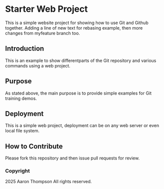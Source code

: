 # Starter Web Project

This is a simple website project for showing how to use Git and Github together.
Adding a line of new text for rebasing example, then more changes from myfeature branch too.

## Introduction

This is an example to show differentparts of the Git repository and various commands using a web project.

## Purpose

As stated above, the main purpose is to provide simple examples for Git training demos.

## Deployment

This is a simple web project, deployment can be on any web server or even local file system.

## How to Contribute

Please fork this repository and then issue pull requests for review.

### Copyright

2025 Aaron Thompson All rights reserved.